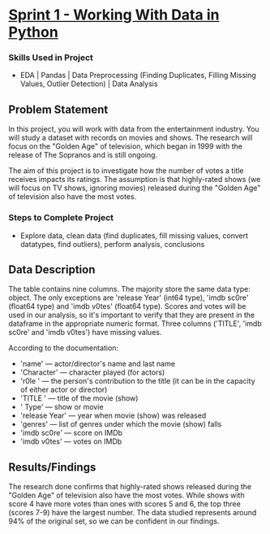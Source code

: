 # [Sprint 1 - Working With Data in Python](https://github.com/brandon-levan/TripleTen-Data-Science-Projects/blob/main/Sprint%2001%20-%20Working%20With%20Data%20in%20Python/Sprint_1_Project.ipynb)

### Skills Used in Project
- EDA | Pandas | Data Preprocessing (Finding Duplicates, Filling Missing Values, Outlier Detection) | Data Analysis
  
## Problem Statement
In this project, you will work with data from the entertainment industry. You will study a dataset with records on movies and shows. The research will focus on the "Golden Age" of television, which began in 1999 with the release of The Sopranos and is still ongoing.

The aim of this project is to investigate how the number of votes a title receives impacts its ratings. The assumption is that highly-rated shows (we will focus on TV shows, ignoring movies) released during the "Golden Age" of television also have the most votes.
  
### Steps to Complete Project
- Explore data, clean data (find duplicates, fill missing values, convert datatypes, find outliers), perform analysis, conclusions

## Data Description

The table contains nine columns. The majority store the same data type: object. The only exceptions are 'release Year' (int64 type), 'imdb sc0re' (float64 type) and 'imdb v0tes' (float64 type). Scores and votes will be used in our analysis, so it's important to verify that they are present in the dataframe in the appropriate numeric format. Three columns ('TITLE', 'imdb sc0re' and 'imdb v0tes') have missing values.

According to the documentation:

 - 'name' — actor/director's name and last name
 - 'Character' — character played (for actors)
 - 'r0le ' — the person's contribution to the title (it can be in the capacity of either actor or director)
 - 'TITLE ' — title of the movie (show)
 - '  Type' — show or movie
 - 'release Year' — year when movie (show) was released
 - 'genres' — list of genres under which the movie (show) falls
 - 'imdb sc0re' — score on IMDb
 - 'imdb v0tes' — votes on IMDb
  
## Results/Findings

The research done confirms that highly-rated shows released during the "Golden Age" of television also have the most votes. While shows with score 4 have more votes than ones with scores 5 and 6, the top three (scores 7-9) have the largest number. The data studied represents around 94% of the original set, so we can be confident in our findings.
